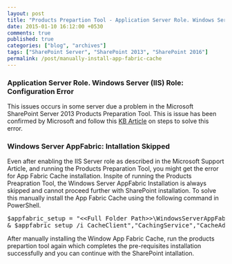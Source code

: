 ```yaml
---
layout: post
title: "Products Prepartion Tool - Application Server Role. Windows Server (IIS) Role: Configuration Error & Windows Server AppFabric: Intallation Skipped"
date: 2015-01-10 16:12:00 +0530
comments: true
published: true
categories: ["blog", "archives"]
tags: ["SharePoint Server", "SharePoint 2013", "SharePoint 2016"]
permalink: /post/manually-install-app-fabric-cache
---
```

<!-- more -->
<h3>Application Server Role. Windows Server (IIS) Role: Configuration Error</h3>
<p>This issues occurs in some server due a problem in the Microsoft SharePoint Server 2013 Products Preparation Tool. This is issue has been confirmed by Microsoft and follow this <a title="The Products Preparation Tool in SharePoint Server 2013 may not progress past &quot;Configuring Application Server Role, Web Server (IIS) Role&quot;" href="https://support.microsoft.com/kb/2765260?wa=wsignin1.0">KB Article</a> on steps to solve this error.</p>
<h3>Windows Server AppFabric: Intallation Skipped</h3>
<p>Even after enabling the IIS Server role as described in the Microsoft Support Article, and running the Products Preparation Tool, you might get the error for App Fabric Cache installation. Inspite of running the Products Preapration Tool, the Windows Server AppFabric Installation is always skipped and cannot proceed further with SharePoint installation. To solve this manually install the App Fabric Cache using the following command in PowerShell.</p>
<pre class="brush:ps;auto-links:false;toolbar:false" contenteditable="false">$appfabric_setup = "&lt;&lt;Full Folder Path&gt;&gt;\WindowsServerAppFabricSetup_x64.exe"
&amp; $appfabric_setup /i CacheClient","CachingService","CacheAdmin /gac</pre>
<p>After manually installing the Window App Fabric Cache, run the products prepartion tool again which completes the pre-requisites installation successfully and you can continue with the SharePoint intallation.</p>
